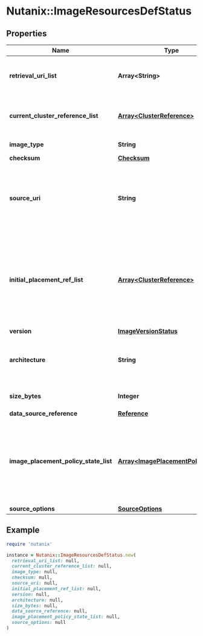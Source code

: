 # Nutanix::ImageResourcesDefStatus

## Properties

| Name | Type | Description | Notes |
| ---- | ---- | ----------- | ----- |
| **retrieval_uri_list** | **Array&lt;String&gt;** | List of URIs where the raw image data can be accessed.  | [optional] |
| **current_cluster_reference_list** | [**Array&lt;ClusterReference&gt;**](ClusterReference.md) | List of clusters where image is currently present. | [optional] |
| **image_type** | **String** | The type of image. | [optional] |
| **checksum** | [**Checksum**](Checksum.md) |  | [optional] |
| **source_uri** | **String** | The source URI points at the location of a the source image which is used to create/update image.  | [optional] |
| **initial_placement_ref_list** | [**Array&lt;ClusterReference&gt;**](ClusterReference.md) | List of clusters where image is requested to be placed at time of creation. This argument will not be honored at time of update.  | [optional] |
| **version** | [**ImageVersionStatus**](ImageVersionStatus.md) |  | [optional] |
| **architecture** | **String** | The supported CPU architecture for a disk image. | [optional] |
| **size_bytes** | **Integer** | The size of the image in bytes. | [optional] |
| **data_source_reference** | [**Reference**](Reference.md) |  | [optional] |
| **image_placement_policy_state_list** | [**Array&lt;ImagePlacementPolicyState&gt;**](ImagePlacementPolicyState.md) | A single image could get multiple policies applied to it. In such cases, each policy state is shown as an element of this list.  | [optional] |
| **source_options** | [**SourceOptions**](SourceOptions.md) |  | [optional] |

## Example

```ruby
require 'nutanix'

instance = Nutanix::ImageResourcesDefStatus.new(
  retrieval_uri_list: null,
  current_cluster_reference_list: null,
  image_type: null,
  checksum: null,
  source_uri: null,
  initial_placement_ref_list: null,
  version: null,
  architecture: null,
  size_bytes: null,
  data_source_reference: null,
  image_placement_policy_state_list: null,
  source_options: null
)
```

